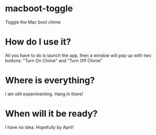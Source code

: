 # macboot-toggle
Toggle the Mac boot chime

# How do I use it?
All you have to do is launch the app, then a window will pop up with two buttons: "Turn On Chime" and "Turn Off Chime"

# Where is everything?
I am still experimenting. Hang in there!

# When will it be ready?
I have no idea. Hopefully by April!
